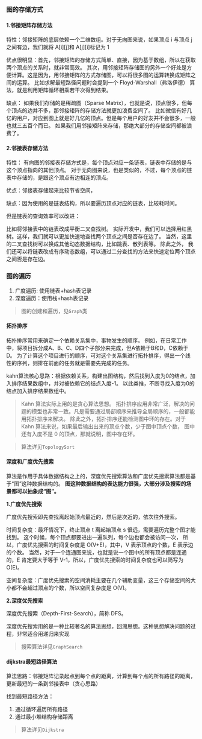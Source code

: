 ### 图的存储方式

#### 1.邻接矩阵存储方法

特性：邻接矩阵的底层依赖一个二维数组。对于无向图来说，如果顶点 i 与顶点 j 之间有边，我们就将 A[i][j]和 A[j][i]标记为 1

优点很明显：首先，邻接矩阵的存储方式简单、直接，因为基于数组，所以在获取两个顶点的关系时，就非常高效。
其次，用邻接矩阵存储图的另外一个好处是方便计算。这是因为，用邻接矩阵的方式存储图，可以将很多图的运算转换成矩阵之间的运算。
比如求解最短路径问题时会提到一个 Floyd-Warshall（弗洛伊德） 算法，就是利用矩阵循环相乘若干次得到结果。

缺点： 如果我们存储的是稀疏图（Sparse Matrix），也就是说，顶点很多，但每个顶点的边并不多，那邻接矩阵的存储方法就更加浪费空间了。
比如微信有好几亿的用户，对应到图上就是好几亿的顶点。但是每个用户的好友并不会很多，一般也就三五百个而已。
如果我们用邻接矩阵来存储，那绝大部分的存储空间都被浪费了。

#### 2.邻接表存储方法

特性： 有向图的邻接表存储方式是，每个顶点对应一条链表，链表中存储的是与这个顶点指向的其他顶点。
对于无向图来说，也是类似的，不过，每个顶点的链表中存储的，是跟这个顶点有边相连的顶点。

优点：邻接表存储起来比较节省空间，

缺点：因为使用的是链表结构，所以要遍历顶点对应的链表，比较耗时间。

但是链表的查询效率可以改进：

比如将邻接表中的链表改成平衡二叉查找树。 实际开发中，我们可以选择用红黑树。这样，我们就可以更加快速地查找两个顶点之间是否存在边了。
当然，这里的二叉查找树可以换成其他动态数据结构，比如跳表、散列表等。
除此之外， 我们还可以将链表改成有序动态数组，可以通过二分查找的方法来快速定位两个顶点之间否是存在边。

### 图的遍历

1. 广度遍历: 使用链表+hash表记录
2. 深度遍历：使用栈+hash表记录

> 图的创建和遍历，见`Graph`类

#### 拓扑排序

拓扑排序常用来确定一个依赖关系集中，事物发生的顺序。
例如，在日常工作中，将项目拆分成A、B、C、D四个子部分来完成，但A依赖于B和D，C依赖于D。 
为了计算这个项目进行的顺序，可对这个关系集进行拓扑排序，得出一个线性的序列，则排在前面的任务就是需要先完成的任务。

kahn算法核心思路：根据依赖关系，构建出图结构，然后找到入度为0的结点，加入排序结果数组中，并对被依赖它的结点入度-1。
以此类推，不断寻找入度为0的结点加入排序结果数组中。

> Kahn 算法实际上用的是贪心算法思想。
> 拓扑排序应用非常广泛，解决的问题的模型也非常一致。凡是需要通过局部顺序来推导全局顺序的，一般都能用拓扑排序来解决。
> 除此之外，拓扑排序还能检测图中环的存在。对于 Kahn 算法来说，如果最后输出出来的顶点个数，少于图中顶点个数，
> 图中还有入度不是 0 的顶点，那就说明，图中存在环。

> 算法详见`TopologySort`

#### 深度和广度优先搜索

算法是作用于具体数据结构之上的，深度优先搜索算法和广度优先搜索算法都是基于“图”这种数据结构的。
**图这种数据结构的表达能力很强，大部分涉及搜索的场景都可以抽象成“图”。**

**1.广度优先搜索**

广度优先搜索即先查找离起始顶点最近的，然后是次近的，依次往外搜索。

时间复杂度：最坏情况下，终止顶点 t 离起始顶点 s 很远，需要遍历完整个图才能找到。
这个时候，每个顶点都要进出一遍队列，每个边也都会被访问一次，
所以，广度优先搜索的时间复杂度是 O(V+E)，其中，V 表示顶点的个数，E 表示边的个数。
当然，对于一个连通图来说，也就是说一个图中的所有顶点都是连通的，E 肯定要大于等于 V-1，所以，广度优先搜索的时间复杂度也可以简写为 O(E)。

空间复杂度：广度优先搜索的空间消耗主要在几个辅助变量，这三个存储空间的大小都不会超过顶点的个数，所以空间复杂度是 O(V)。

**2.深度优先搜索**

深度优先搜索（Depth-First-Search），简称 DFS。

深度优先搜索用的是一种比较著名的算法思想，回溯思想。这种思想解决问题的过程，非常适合用递归来实现

> 搜索算法详见`GraphSearch`

#### dijkstra最短路径算法

算法思路：邻接矩阵记录起点到每个点的距离，计算到每个点的所有路径的距离，更新最短的一条到邻接表中（贪心思路）

找到最短路径方法：
1. 通过循环遍历所有路径
2. 通过最小堆结构存储距离

> 算法详见`Dijkstra`